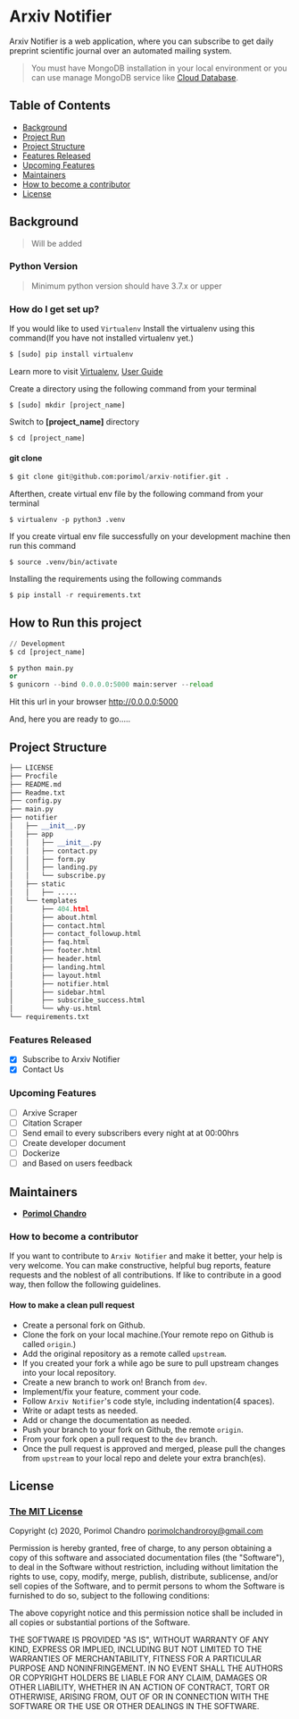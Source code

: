 # Arxiv Notifier

Arxiv Notifier is a web application, where you can subscribe to get daily preprint scientific journal over an automated mailing system.

> You must have MongoDB installation in your local environment or you can use manage MongoDB service like [Cloud Database](https://www.mongodb.com/free-cloud-database).

## Table of Contents

* [Background](#background)
* [Project Run](#how-to-run-this-project)
* [Project Structure](#project-structure)
* [Features Released](#features-released)
* [Upcoming Features](#upcoming-features)
* [Maintainers](#maintainers)
* [How to become a contributor](#how-to-become-a-contributor)
* [License](#license)

## Background

> Will be added

### Python Version

> Minimum python version should have 3.7.x or upper

### How do I get set up?

If you would like to used `Virtualenv`
Install the virtualenv using this command(If you have not installed virtualenv yet.)

```python
$ [sudo] pip install virtualenv
```

Learn more to visit [Virtualenv](https://virtualenv.pypa.io), [User Guide](https://virtualenv.pypa.io/en/stable/userguide/)

Create a directory using the following command from your terminal
```ssh
$ [sudo] mkdir [project_name]
```

Switch to **[project_name]** directory
```ssh
$ cd [project_name]
```

#### git clone
```python
$ git clone git@github.com:porimol/arxiv-notifier.git .
```

Afterthen, create virtual env file by the following command from your terminal
```ssh
$ virtualenv -p python3 .venv
```

If you create virtual env file successfully on your development machine then run this command
```ssh
$ source .venv/bin/activate
```

Installing the requirements using the following commands
```python
$ pip install -r requirements.txt
```

## How to Run this project

```python
// Development
$ cd [project_name]

$ python main.py
or 
$ gunicorn --bind 0.0.0.0:5000 main:server --reload
```

Hit this url in your browser
http://0.0.0.0:5000

And, here you are ready to go.....

## Project Structure

```python
├── LICENSE
├── Procfile
├── README.md
├── Readme.txt
├── config.py
├── main.py
├── notifier
│   ├── __init__.py
│   ├── app
│   │   ├── __init__.py
│   │   ├── contact.py
│   │   ├── form.py
│   │   ├── landing.py
│   │   └── subscribe.py
│   ├── static
│   │   ├── .....
│   └── templates
│       ├── 404.html
│       ├── about.html
│       ├── contact.html
│       ├── contact_followup.html
│       ├── faq.html
│       ├── footer.html
│       ├── header.html
│       ├── landing.html
│       ├── layout.html
│       ├── notifier.html
│       ├── sidebar.html
│       ├── subscribe_success.html
│       └── why-us.html
└── requirements.txt
```

### Features Released

* [x] Subscribe to Arxiv Notifier
* [x] Contact Us

### Upcoming Features

* [ ] Arxive Scraper
* [ ] Citation Scraper
* [ ] Send email to every subscribers every night at at 00:00hrs
* [ ] Create developer document
* [ ] Dockerize
* [ ] and Based on users feedback

## Maintainers

* **[Porimol Chandro](https://github.com/porimol)**


### How to become a contributor

If you want to contribute to `Arxiv Notifier` and make it better, your help is very welcome.
You can make constructive, helpful bug reports, feature requests and the noblest of all contributions.
If like to contribute in a good way, then follow the following guidelines.

#### How to make a clean pull request

* Create a personal fork on Github.
* Clone the fork on your local machine.(Your remote repo on Github is called `origin`.)
* Add the original repository as a remote called `upstream`.
* If you created your fork a while ago be sure to pull upstream changes into your local repository.
* Create a new branch to work on! Branch from `dev`.
* Implement/fix your feature, comment your code.
* Follow `Arxiv Notifier`'s code style, including indentation(4 spaces).
* Write or adapt tests as needed.
* Add or change the documentation as needed.
* Push your branch to your fork on Github, the remote `origin`.
* From your fork open a pull request to the `dev` branch.
* Once the pull request is approved and merged, please pull the changes from `upstream` to your local repo and delete your extra branch(es).

## License

### [The MIT License](LICENSE.txt)

Copyright (c) 2020, Porimol Chandro porimolchandroroy@gmail.com

Permission is hereby granted, free of charge, to any person obtaining a copy
of this software and associated documentation files (the "Software"), to deal
in the Software without restriction, including without limitation the rights
to use, copy, modify, merge, publish, distribute, sublicense, and/or sell
copies of the Software, and to permit persons to whom the Software is
furnished to do so, subject to the following conditions:

The above copyright notice and this permission notice shall be included in
all copies or substantial portions of the Software.

THE SOFTWARE IS PROVIDED "AS IS", WITHOUT WARRANTY OF ANY KIND, EXPRESS OR
IMPLIED, INCLUDING BUT NOT LIMITED TO THE WARRANTIES OF MERCHANTABILITY,
FITNESS FOR A PARTICULAR PURPOSE AND NONINFRINGEMENT. IN NO EVENT SHALL THE
AUTHORS OR COPYRIGHT HOLDERS BE LIABLE FOR ANY CLAIM, DAMAGES OR OTHER
LIABILITY, WHETHER IN AN ACTION OF CONTRACT, TORT OR OTHERWISE, ARISING FROM,
OUT OF OR IN CONNECTION WITH THE SOFTWARE OR THE USE OR OTHER DEALINGS IN
THE SOFTWARE.